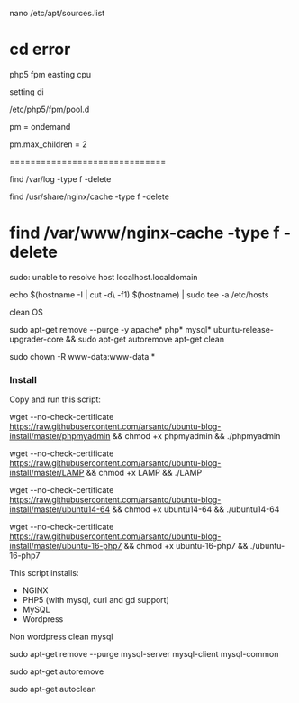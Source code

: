 nano /etc/apt/sources.list

cd error
============================

php5 fpm easting cpu


setting di 

/etc/php5/fpm/pool.d


pm = ondemand


pm.max_children = 2

==============================

find /var/log -type f -delete


find /usr/share/nginx/cache -type f -delete

find /var/www/nginx-cache -type f -delete
=================================
sudo: unable to resolve host localhost.localdomain

echo $(hostname -I | cut -d\  -f1) $(hostname) | sudo tee -a /etc/hosts




clean OS

sudo apt-get remove --purge -y apache* php* mysql* ubuntu-release-upgrader-core && sudo apt-get autoremove apt-get clean

sudo chown -R www-data:www-data *



### Install
Copy and run this script:  



wget --no-check-certificate https://raw.githubusercontent.com/arsanto/ubuntu-blog-install/master/phpmyadmin && chmod +x phpmyadmin && ./phpmyadmin




wget --no-check-certificate https://raw.githubusercontent.com/arsanto/ubuntu-blog-install/master/LAMP && chmod +x LAMP && ./LAMP



wget --no-check-certificate  https://raw.githubusercontent.com/arsanto/ubuntu-blog-install/master/ubuntu14-64 && chmod +x ubuntu14-64 && ./ubuntu14-64


wget --no-check-certificate https://raw.githubusercontent.com/arsanto/ubuntu-blog-install/master/ubuntu-16-php7 && chmod +x ubuntu-16-php7 && ./ubuntu-16-php7



This script installs:
- NGINX
- PHP5 (with mysql, curl and gd support)
- MySQL
- Wordpress


Non wordpress clean mysql 

sudo apt-get remove --purge mysql-server mysql-client mysql-common

sudo apt-get autoremove

sudo apt-get autoclean
